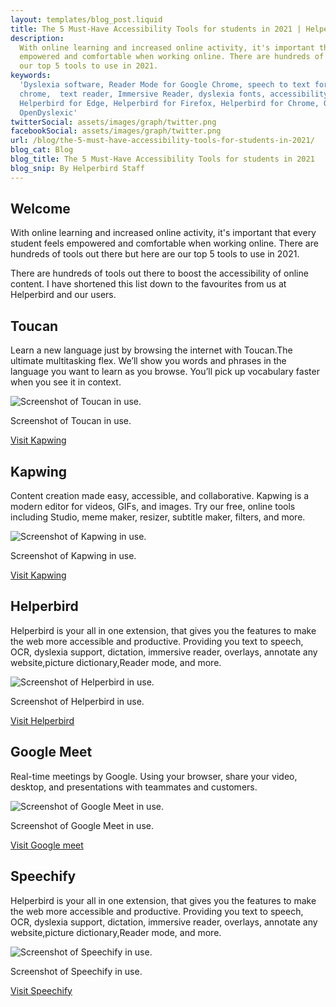 ```yaml
---
layout: templates/blog_post.liquid
title: The 5 Must-Have Accessibility Tools for students in 2021 | Helperbird
description:
  With online learning and increased online activity, it's important that every student feels
  empowered and comfortable when working online. There are hundreds of tools out there but here are
  our top 5 tools to use in 2021.
keywords:
  'Dyslexia software, Reader Mode for Google Chrome, speech to text for chrome, Text to speech for
  chrome,  text reader, Immersive Reader, dyslexia fonts, accessibility software, dyslexia software,
  Helperbird for Edge, Helperbird for Firefox, Helperbird for Chrome, Opendyslexic for Chrome,
  OpenDyslexic'
twitterSocial: assets/images/graph/twitter.png
facebookSocial: assets/images/graph/twitter.png
url: /blog/the-5-must-have-accessibility-tools-for-students-in-2021/
blog_cat: Blog
blog_title: The 5 Must-Have Accessibility Tools for students in 2021
blog_snip: By Helperbird Staff
---
```


## Welcome

With online learning and increased online activity, it's important that every student feels
empowered and comfortable when working online. There are hundreds of tools out there but here are
our top 5 tools to use in 2021.

There are hundreds of tools out there to boost the accessibility of online content. I have shortened
this list down to the favourites from us at Helperbird and our users.

## Toucan

Learn a new language just by browsing the internet with Toucan.The ultimate multitasking flex. We’ll
show you words and phrases in the language you want to learn as you browse. You’ll pick up
vocabulary faster when you see it in context.

![Screenshot of Toucan in use.](/assets/images/blog/top-five/toucan.jpg)

Screenshot of Toucan in use.

[Visit Kapwing](https://www.jointoucan.com)

## Kapwing

Content creation made easy, accessible, and collaborative. Kapwing is a modern editor for videos,
GIFs, and images. Try our free, online tools including Studio, meme maker, resizer, subtitle maker,
filters, and more.

![Screenshot of Kapwing in use.](/assets/images/blog/top-five/kapwing.png)

Screenshot of Kapwing in use.

[Visit Kapwing](https://www.kapwing.com)

## Helperbird

Helperbird is your all in one extension, that gives you the features to make the web more accessible
and productive. Providing you text to speech, OCR, dyslexia support, dictation, immersive reader,
overlays, annotate any website,picture dictionary,Reader mode, and more.

![Screenshot of Helperbird in use.](/assets/images/blog/top-five/helperbird.jpg)

Screenshot of Helperbird in use.

[Visit Helperbird](https://www.helperbird.com/pricing)

## Google Meet

Real-time meetings by Google. Using your browser, share your video, desktop, and presentations with
teammates and customers.

![Screenshot of Google Meet in use.](/assets/images/blog/top-five/google-meet.jpeg)

Screenshot of Google Meet in use.

[Visit Google meet](https://www.google.com/meet)

## Speechify

Helperbird is your all in one extension, that gives you the features to make the web more accessible
and productive. Providing you text to speech, OCR, dyslexia support, dictation, immersive reader,
overlays, annotate any website,picture dictionary,Reader mode, and more.

![Screenshot of Speechify in use.](/assets/images/blog/top-five/speechify.jpg)

Screenshot of Speechify in use.

[Visit Speechify](https://www.Speechify.com)
